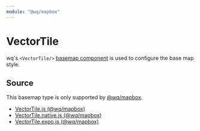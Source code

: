 ```yaml
---
module: "@wq/mapbox"
---
```


# VectorTile

wq's `<VectorTile/>` [basemap component][basemap] is used to configure the base map style.

## Source

This basemap type is only supported by [@wq/mapbox].

 * [VectorTile.js (@wq/mapbox)][mapbox-src]
 * [VectorTile.native.js (@wq/mapbox)][mapbox-native-src]
 * [VectorTile.expo.js (@wq/mapbox)][mapbox-expo-src]

[basemap]: ./index.md
[@wq/mapbox]: ../@wq/mapbox.md

[mapbox-src]: https://github.com/wq/wq.app/blob/main/packages/mapbox/src/basemaps/VectorTile.js
[mapbox-native-src]: https://github.com/wq/wq.app/blob/main/packages/mapbox/src/basemaps/VectorTile.native.js
[mapbox-expo-src]: https://github.com/wq/wq.app/blob/main/packages/mapbox/src/basemaps/VectorTile.expo.js
